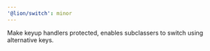 ```yaml
---
'@lion/switch': minor
---
```


Make keyup handlers protected, enables subclassers to switch using alternative keys.

